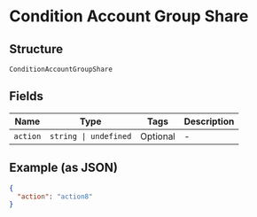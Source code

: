 
# Condition Account Group Share

## Structure

`ConditionAccountGroupShare`

## Fields

| Name | Type | Tags | Description |
|  --- | --- | --- | --- |
| `action` | `string \| undefined` | Optional | - |

## Example (as JSON)

```json
{
  "action": "action8"
}
```


